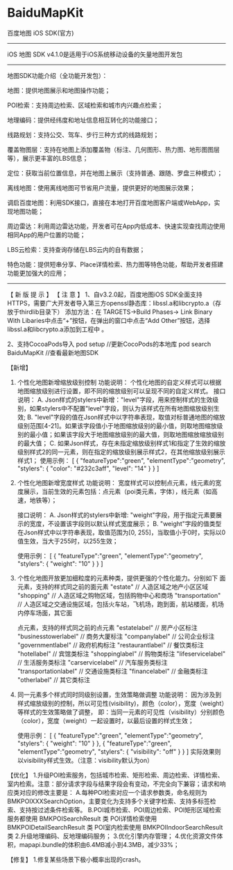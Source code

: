 # BaiduMapKit

百度地图 iOS SDK(官方)

--------------------------------------------------------------------------------------

iOS 地图 SDK v4.1.0是适用于iOS系统移动设备的矢量地图开发包

--------------------------------------------------------------------------------------

地图SDK功能介绍（全功能开发包）：

地图：提供地图展示和地图操作功能；

POI检索：支持周边检索、区域检索和城市内兴趣点检索；

地理编码：提供经纬度和地址信息相互转化的功能接口；

线路规划：支持公交、驾车、步行三种方式的线路规划；

覆盖物图层：支持在地图上添加覆盖物（标注、几何图形、热力图、地形图图层等），展示更丰富的LBS信息；

定位：获取当前位置信息，并在地图上展示（支持普通、跟随、罗盘三种模式）；

离线地图：使用离线地图可节省用户流量，提供更好的地图展示效果；

调启百度地图：利用SDK接口，直接在本地打开百度地图客户端或WebApp，实现地图功能；

周边雷达：利用周边雷达功能，开发者可在App内低成本、快速实现查找周边使用相同App的用户位置的功能；

LBS云检索：支持查询存储在LBS云内的自有数据；

特色功能：提供短串分享、Place详情检索、热力图等特色功能，帮助开发者搭建功能更加强大的应用；


--------------------------------------------------------------------------------------
 
 
 【 新 版 提 示 】
 【 注 意 】
 1、自v3.2.0起，百度地图iOS SDK全面支持HTTPS，需要广大开发者导入第三方openssl静态库：libssl.a和libcrypto.a（存放于thirdlib目录下）
 添加方法：在 TARGETS->Build Phases-> Link Binary With Libaries中点击“+”按钮，在弹出的窗口中点击“Add Other”按钮，选择libssl.a和libcrypto.a添加到工程中 。
 
 2、支持CocoaPods导入
 pod setup //更新CocoPods的本地库
 pod search BaiduMapKit  //查看最新地图SDK
 

【新增】
1. 个性化地图新增缩放级别控制
    功能说明：
        个性化地图的自定义样式可以根据地图缩放级别进行设置，即不同的缩放级别可以呈现不同的自定义样式。
    接口说明：
    A. Json样式的stylers中新增："level"字段，用来控制样式的生效级别，如果stylers中不配置"level"字段，则认为该样式在所有地图缩放级别生效;
    B. "level"字段的值在Json样式中以字符串表现，取值对标普通地图的缩放级别范围[4-21]。如果该字段值小于地图缩放级别的最小值，则取地图缩放级别的最小值；如果该字段大于地图缩放级别的最大值，则取地图缩放缩放级别的最大值；
    C. 如果Json样式，存在未指定缩放级别样式1和指定了生效的缩放级别样式2的同一元素，则在指定的缩放级别展示样式2，在其他缩放级别展示样式1；
    使用示例：
        [
				    {
                "featureType":"green",
                "elementType":"geometry",
                "stylers": {
                "color": "#232c3aff",
                "level": "14"
                }
            }
        ]
        
2. 个性化地图新增宽度样式
    功能说明：
	宽度样式可以控制点元素，线元素的宽度展示，当前生效的元素包括：点元素（poi类元素，字体），线元素（如高速，地铁等）；
			
    接口说明：
       A. Json样式的stylers中新增: "weight"字段，用于指定元素要展示的宽度，不设置该字段则以默认样式宽度展示；
       B. "weight"字段的值类型在Json样式中以字符串表现，取值范围为[0, 255]，当取值小于0时，实际以0值生效，当大于255时，以255生效；
       
    使用示例：
      [
         {
            "featureType":"green",
            "elementType":"geometry",
            "stylers": {
            "weight": "10"
            }
         }
      ]

3. 个性化地图开放更加细粒度的元素种类，提供更强的个性化能力。分别如下
   面元素，支持的样式同之前的面元素
       "estate"                         // 人造区域之地产小区区域
       "shopping"                       // 人造区域之购物区域，包括购物中心和商场
       "transportation"                 // 人造区域之交通设施区域，包括火车站，飞机场，跑到面，航站楼面，机场内停车场面，其它面
 
   点元素，支持的样式同之前的点元素
       "estatelabel"                    // 房产小区标注
       "businesstowerlabel"             // 商务大厦标注
       "companylabel"                   // 公司企业标注
       "governmentlabel"                // 政府机构标注
       "restaurantlabel"                // 餐饮类标注
       "hotellabel"                     // 宾馆类标注
       "shoppinglabel"                  // 购物类标注
       "lifeservicelabel"               // 生活服务类标注
       "carservicelabel"                // 汽车服务类标注
       "transportationlabel"            // 交通设施类标注
       "financelabel"                   // 金融类标注
       "otherlabel"                     // 其它类标注

4. 同一元素多个样式同时同级别设置，生效策略做调整
    功能说明：
       因为涉及到样式缩放级别的控制，所以可见性(visibility)，颜色（color），宽度（weight）等样式的生效策略做了调整，
       即：当同一元素的可见性（visibility）分别颜色（color），宽度（weight）一起设置时，以最后设置的样式生效；
       
    使用示例： 
      [ 
         {
            "featureType":"green",
            "elementType":"geometry",
            "stylers": {
                "weight": "10"
            }
         },
         {
            "featureType":"green",
            "elementType":"geometry",
            "stylers": {
                 "visibility": "off"
            }
         }
      ] 
   实际效果则以visibility样式生效。（注意：visibility默认为on）
 
【优化】
 1.升级POI检索服务，包括城市检索、矩形检索、周边检索、详情检索、室内检索。注意：部分请求字段与结果字段会有变动，不完全向下兼容；请求和响应类对应的修改主要是：
    A.每种POI检索对应一个请求参数类，命名规则为 BMKPOIXXXSearchOption，主要变化为支持多个关键字检索、支持多标签检索、支持按过滤条件检索等。
    B.POI城市检索、POI周边检索、POI矩形区域检索服务都使用 BMKPOISearchResult 类
      POI详情检索使用 BMKPOIDetailSearchResult 类
      POI室内检索使用 BMKPOIIndoorSearchResult 类
 2.升级地理编码、反地理编码服务；
 3.优化引擎内存管理；
 4.优化资源文件体积，mapapi.bundle的体积由6.4MB减小到4.3MB，减少33%；
 
【修复】
 1.修复某些场景下极小概率出现的crash。


